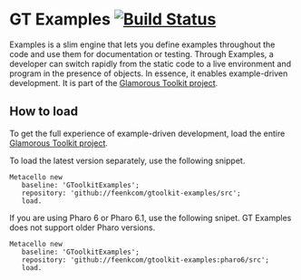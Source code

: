 # GT Examples [![Build Status](https://travis-ci.com/feenkcom/gtoolkit-examples.svg?branch=master)](https://travis-ci.com/feenkcom/gtoolkit-examples)

Examples is a slim engine that lets you define examples throughout the code and use them for documentation or testing. Through Examples, a developer can switch rapidly from the static code to a live environment and program in the presence of objects. In essence, it enables example-driven development. It is part of the [Glamorous Toolkit project](https://github.com/feenkcom/gtoolkit).

## How to load

To get the full experience of example-driven development, load the entire [Glamorous Toolkit project](https://github.com/feenkcom/gtoolkit).

To load the latest version separately, use the following snippet.

```Smalltalk
Metacello new
   baseline: 'GToolkitExamples';
   repository: 'github://feenkcom/gtoolkit-examples/src';
   load.
```

If you are using Pharo 6 or Pharo 6.1, use the following snipet. GT Examples does not support older Pharo versions.

```Smalltalk
Metacello new
   baseline: 'GToolkitExamples';
   repository: 'github://feenkcom/gtoolkit-examples:pharo6/src';
   load.
```
